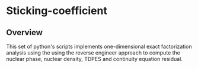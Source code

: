 # Sticking-coefficient
## Overview
This set of python's scripts implements one-dimensional exact factorization analysis using the using the reverse engineer approach to compute the nuclear phase, nuclear density, TDPES and continuity equation residual.
